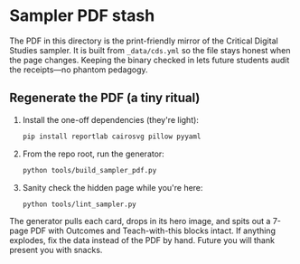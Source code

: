 # Sampler PDF stash

The PDF in this directory is the print-friendly mirror of the Critical Digital Studies sampler. It is
built from `_data/cds.yml` so the file stays honest when the page changes. Keeping the binary checked in
lets future students audit the receipts—no phantom pedagogy.

## Regenerate the PDF (a tiny ritual)
1. Install the one-off dependencies (they're light):
   ```bash
   pip install reportlab cairosvg pillow pyyaml
   ```
2. From the repo root, run the generator:
   ```bash
   python tools/build_sampler_pdf.py
   ```
3. Sanity check the hidden page while you're here:
   ```bash
   python tools/lint_sampler.py
   ```

The generator pulls each card, drops in its hero image, and spits out a 7-page PDF with Outcomes and
Teach-with-this blocks intact. If anything explodes, fix the data instead of the PDF by hand. Future you
will thank present you with snacks.
